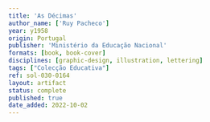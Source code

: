 ```yaml
---
title: 'As Décimas'
author_name: ['Ruy Pacheco']
year: y1958
origin: Portugal
publisher: 'Ministério da Educação Nacional'
formats: [book, book-cover]
disciplines: [graphic-design, illustration, lettering]
tags: ["Colecção Educativa"]
ref: sol-030-0164
layout: artifact
status: complete
published: true
date_added: 2022-10-02
---
```

